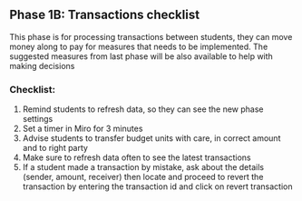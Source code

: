 ## Phase 1B: Transactions checklist
This phase is for processing transactions between students, they can move money along to pay for measures that needs to be implemented.
The suggested measures from last phase will be also available to help with making decisions

### Checklist:

1. Remind students to refresh data, so they can see the new phase settings
1. Set a timer in Miro for 3 minutes
2. Advise students to transfer budget units with care, in correct amount and to right party
3. Make sure to refresh data often to see the latest transactions
4. If a student made a transaction by mistake, ask about the details (sender, amount, receiver) then locate and proceed to revert the transaction by entering the transaction id and click on revert transaction